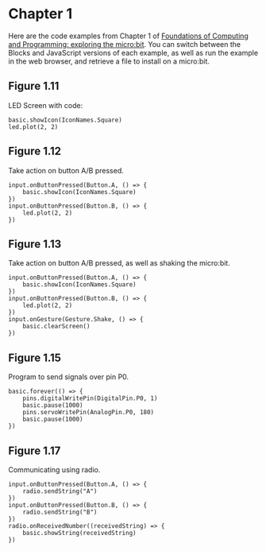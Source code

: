 # Chapter 1 

Here are the code examples from Chapter 1 
of [Foundations of Computing and Programming: exploring the micro:bit](../fcp).
You can switch between the Blocks and JavaScript versions of each example,
as well as run the example in the web browser, and retrieve a file to
install on a micro:bit.

## Figure 1.11
LED Screen with code:

```blocks
basic.showIcon(IconNames.Square)
led.plot(2, 2)
```

## Figure 1.12

Take action on button A/B pressed.
```blocks
input.onButtonPressed(Button.A, () => {
    basic.showIcon(IconNames.Square)
})
input.onButtonPressed(Button.B, () => {
    led.plot(2, 2)
})
```

## Figure 1.13

Take action on button A/B pressed, as
well as shaking the micro:bit.
```blocks
input.onButtonPressed(Button.A, () => {
    basic.showIcon(IconNames.Square)
})
input.onButtonPressed(Button.B, () => {
    led.plot(2, 2)
})
input.onGesture(Gesture.Shake, () => {
    basic.clearScreen()
}) 
```

## Figure 1.15

Program to send signals over pin P0.
```blocks
basic.forever(() => {
    pins.digitalWritePin(DigitalPin.P0, 1)
    basic.pause(1000)
    pins.servoWritePin(AnalogPin.P0, 180)
    basic.pause(1000)
})
```

## Figure 1.17

Communicating using radio.
```blocks
input.onButtonPressed(Button.A, () => {
    radio.sendString("A")
})
input.onButtonPressed(Button.B, () => {
    radio.sendString("B")
})
radio.onReceivedNumber((receivedString) => {
    basic.showString(receivedString)
})
```